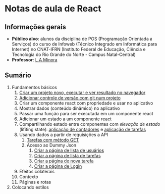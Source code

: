 # Notas de aula de React

## Informações gerais

- **Público alvo**: alunos da disciplina de POS (Programação Orientada a Serviços) do curso de Infoweb (Técnico Integrado em Informática para Internet) no CNAT-IFRN (Instituto Federal de Educação, Ciência e Tecnologia do Rio Grande do Norte - Campus Natal-Central)
- **Professor**: [L A Minora](https://github.com/leonardo-minora/)

## Sumário

1. Fundamentos básicos
   1. [Criar um projeto novo, executar e ver resultado no navegador](fundamentos/01-novo_projeto.md)
   2. [Adicionar controle de versão com git num projeto](git/01-inicializar.md)
   3. Criar um componente react com propriedade e usar no aplicativo
   4. Mostrar dados (conteúdo dinâmico) no aplicativo
   5. Passar uma função para ser executada em um componente react
   6. Adicionar um estado a um componente react
   7. Compartilhando estado entre componentes com _elevação de estado_ (lifiting state): [aplicação de contadores](fundamentos/07-elevacao_de_estado-contador.md) e [aplicação de tarefas](fundamentos/07-elevacao_de_estado-tarefas.md)
   8. Usando dados a partir de requisições a API
      1. [Tarefas com método GET](fundamentos/08-requisicao_api-tarefas.md)
      2. Acesso ao Dummy Json
         1. [Criar a página de lista de usuários](fundamentos/08-requisicao_api-dummy-usuarios.md)
         2. [Criar a página de lista de tarefas](fundamentos/08-requisicao_api-dummy-tarefas.md)
         3. [Criar a página de nova tarefa](fundamentos/08-requisicao_api-dummy-tarefas-post.md)
         4. [Criar a página de Login](fundamentos/08-requisicao_api-dummy-login.md)
   9. Efeitos colaterais
   10. Contexto
   11. Páginas e rotas
2. Colocando estilos
